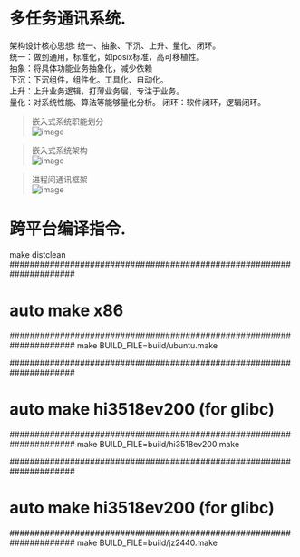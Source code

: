 # 多任务通讯系统.     
架构设计核心思想: 统一、抽象、下沉、上升、量化、闭环。     
统一：做到通用，标准化，如posix标准，高可移植性。   
抽象：将具体功能业务抽象化，减少依赖      
下沉：下沉组件，组件化。工具化、自动化。     
上升：上升业务逻辑，打薄业务层，专注于业务。    
量化：对系统性能、算法等能够量化分析。
闭环：软件闭环，逻辑闭环。     



> 嵌入式系统职能划分    
![image](https://note.youdao.com/yws/public/resource/53020d3e2dd5db8dc377d086688552e5/4BBF58B17FF04ABFADD990E7F0B74BB2?ynotemdtimestamp=1637413162344)

> 嵌入式系统架构   
![image](https://note.youdao.com/yws/public/resource/53020d3e2dd5db8dc377d086688552e5/9390BA86588D4B6AAE386BBB79C1BDD3?ynotemdtimestamp=1636789562673)

> 进程间通讯框架    
![image](https://note.youdao.com/yws/public/resource/53020d3e2dd5db8dc377d086688552e5/020D72D6CAD443FA84B916764DC84018?ynotemdtimestamp=1636902903987)

# 跨平台编译指令.
make distclean   
#####################################################################
# auto make x86
#####################################################################
make BUILD_FILE=build/ubuntu.make

#####################################################################
# auto make hi3518ev200 (for glibc)
#####################################################################
make BUILD_FILE=build/hi3518ev200.make

#####################################################################
# auto make hi3518ev200 (for glibc)
#####################################################################
make BUILD_FILE=build/jz2440.make


